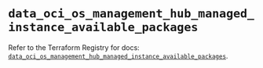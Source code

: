 # `data_oci_os_management_hub_managed_instance_available_packages`

Refer to the Terraform Registry for docs: [`data_oci_os_management_hub_managed_instance_available_packages`](https://registry.terraform.io/providers/oracle/oci/7.19.0/docs/data-sources/os_management_hub_managed_instance_available_packages).
